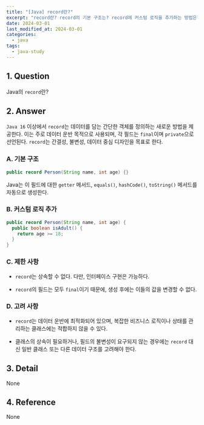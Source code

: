 ```yaml
---
title: "[Java] record란?"
excerpt: "record란? record의 기본 구조는? record에 커스텀 로직을 추가하는 방법은? record의 제한 사항은? record 사용 시 고려 사항은?"
date: 2024-03-01
last_modified_at: 2024-03-01
categories:
  - java
tags:
  - java-study
---
```


## 1. Question

Java의 `record`란?

## 2. Answer

`Java 16` 이상에서 `record`는 데이터를 담는 간단한 객체를 정의하는 새로운 방법을 제공한다. 이는 주로 데이터 운반 목적으로 사용되며, 각 필드는 `final`이며 `private`으로 선언된다. `record`는 간결성, 불변성, 데이터 중심 디자인을 목표로 한다.

### A. 기본 구조

```java
public record Person(String name, int age) {}
```

Java는 이 필드에 대한 `getter` 메서드, `equals()`, `hashCode()`, `toString()` 메서드를 자동으로 생성한다.

### B. 커스텀 로직 추가

```java
public record Person(String name, int age) {
  public boolean isAdult() {
    return age >= 18;
  }
}
```

### C. 제한 사항

* `record`는 상속할 수 없다. 다만, 인터페이스 구현은 가능하다.

* `record`의 필드는 모두 `final`이기 때문에, 생성 후에는 이들의 값을 변경할 수 없다.

### D. 고려 사항

* `record`는 데이터 운반에 최적화되어 있으며, 복잡한 비즈니스 로직이나 상태를 관리하는 클래스에는 적합하지 않을 수 있다.

* 클래스의 상속이 필요하거나, 필드의 불변성이 요구되지 않는 경우에는 `record` 대신 일반 클래스 또는 다른 데이터 구조를 고려해야 한다.

## 3. Detail

None

## 4. Reference

None
